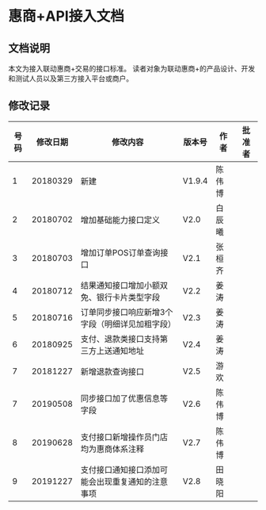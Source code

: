 # 惠商+API接入文档

## 文档说明
本文为接入联动惠商+交易的接口标准。
读者对象为联动惠商+的产品设计、开发和测试人员以及第三方接入平台或商户。

## 修改记录
|号码|修改日期|修改内容|版本号|作者|批准者|
|---|---|---|---|---|---|
|1|20180329|新建|V1.9.4|陈伟博||
|2|20180702|增加基础能力接口定义|V2.0|白辰曦||
|3|20180703|增加订单POS订单查询接口|V2.1|张桓齐||
|4|20180712|结果通知接口增加小额双免、银行卡片类型字段|V2.2|姜涛||
|5|20180716|订单同步接口响应新增3个字段（明细详见加粗字段）|V2.3|姜涛||
|6|20180925|支付、退款类接口支持第三方上送通知地址|V2.4|姜涛||
|7|20181227|新增退款查询接口|V2.5|游欢||
|7|20190508|同步接口加了优惠信息等字段|V2.6|陈伟博||
|8|20190628|支付接口新增操作员门店均为惠商体系注释|V2.7|陈伟博||
|9|20191227|支付接口通知接口添加可能会出现重复通知的注意事项|V2.8|田晓阳||
